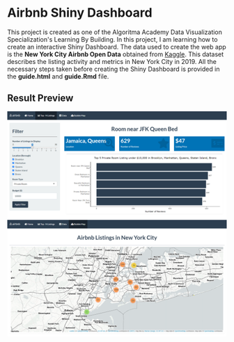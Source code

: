 # Airbnb Shiny Dashboard

This project is created as one of the Algoritma Academy Data Visualization Specialization's Learning By Building. In this project, I am learning how to create an interactive Shiny Dashboard. The data used to create the web app is the **New York City Airbnb Open Data** obtained from [Kaggle](https://www.kaggle.com/dgomonov/new-york-city-airbnb-open-data). This dataset describes the listing activity and metrics in New York City in 2019. All the necessary steps taken before creating the Shiny Dashboard is provided in the **guide.html** and **guide.Rmd** file. 

## Result Preview
![page1](/Results/bar_plot.png)
![page2](/Results/bubble_map.png)
